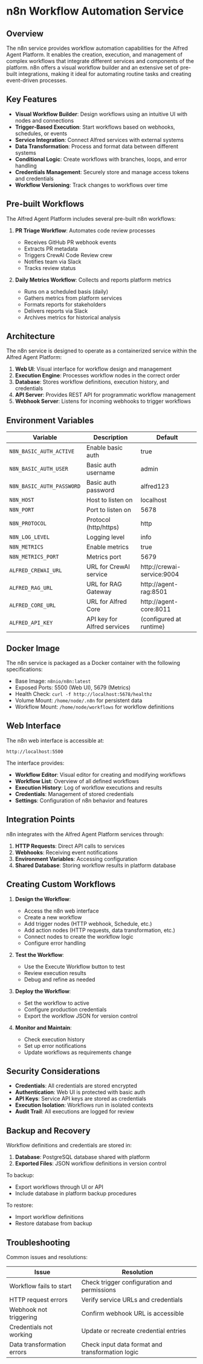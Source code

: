 # n8n Workflow Automation Service

## Overview

The n8n service provides workflow automation capabilities for the Alfred Agent Platform. It enables the creation, execution, and management of complex workflows that integrate different services and components of the platform. n8n offers a visual workflow builder and an extensive set of pre-built integrations, making it ideal for automating routine tasks and creating event-driven processes.

## Key Features

- **Visual Workflow Builder**: Design workflows using an intuitive UI with nodes and connections
- **Trigger-Based Execution**: Start workflows based on webhooks, schedules, or events
- **Service Integration**: Connect Alfred services with external systems
- **Data Transformation**: Process and format data between different systems
- **Conditional Logic**: Create workflows with branches, loops, and error handling
- **Credentials Management**: Securely store and manage access tokens and credentials
- **Workflow Versioning**: Track changes to workflows over time

## Pre-built Workflows

The Alfred Agent Platform includes several pre-built n8n workflows:

1. **PR Triage Workflow**: Automates code review processes
   - Receives GitHub PR webhook events
   - Extracts PR metadata
   - Triggers CrewAI Code Review crew
   - Notifies team via Slack
   - Tracks review status

2. **Daily Metrics Workflow**: Collects and reports platform metrics
   - Runs on a scheduled basis (daily)
   - Gathers metrics from platform services
   - Formats reports for stakeholders
   - Delivers reports via Slack
   - Archives metrics for historical analysis

## Architecture

The n8n service is designed to operate as a containerized service within the Alfred Agent Platform:

1. **Web UI**: Visual interface for workflow design and management
2. **Execution Engine**: Processes workflow nodes in the correct order
3. **Database**: Stores workflow definitions, execution history, and credentials
4. **API Server**: Provides REST API for programmatic workflow management
5. **Webhook Server**: Listens for incoming webhooks to trigger workflows

## Environment Variables

| Variable | Description | Default |
|----------|-------------|---------|
| `N8N_BASIC_AUTH_ACTIVE` | Enable basic auth | true |
| `N8N_BASIC_AUTH_USER` | Basic auth username | admin |
| `N8N_BASIC_AUTH_PASSWORD` | Basic auth password | alfred123 |
| `N8N_HOST` | Host to listen on | localhost |
| `N8N_PORT` | Port to listen on | 5678 |
| `N8N_PROTOCOL` | Protocol (http/https) | http |
| `N8N_LOG_LEVEL` | Logging level | info |
| `N8N_METRICS` | Enable metrics | true |
| `N8N_METRICS_PORT` | Metrics port | 5679 |
| `ALFRED_CREWAI_URL` | URL for CrewAI service | http://crewai-service:9004 |
| `ALFRED_RAG_URL` | URL for RAG Gateway | http://agent-rag:8501 |
| `ALFRED_CORE_URL` | URL for Alfred Core | http://agent-core:8011 |
| `ALFRED_API_KEY` | API key for Alfred services | (configured at runtime) |

## Docker Image

The n8n service is packaged as a Docker container with the following specifications:

- Base Image: `n8nio/n8n:latest`
- Exposed Ports: 5500 (Web UI), 5679 (Metrics)
- Health Check: `curl -f http://localhost:5678/healthz`
- Volume Mount: `/home/node/.n8n` for persistent data
- Workflow Mount: `/home/node/workflows` for workflow definitions

## Web Interface

The n8n web interface is accessible at:
```
http://localhost:5500
```

The interface provides:

- **Workflow Editor**: Visual editor for creating and modifying workflows
- **Workflow List**: Overview of all defined workflows
- **Execution History**: Log of workflow executions and results
- **Credentials**: Management of stored credentials
- **Settings**: Configuration of n8n behavior and features

## Integration Points

n8n integrates with the Alfred Agent Platform services through:

1. **HTTP Requests**: Direct API calls to services
2. **Webhooks**: Receiving event notifications
3. **Environment Variables**: Accessing configuration
4. **Shared Database**: Storing workflow results in platform database

## Creating Custom Workflows

1. **Design the Workflow**:
   - Access the n8n web interface
   - Create a new workflow
   - Add trigger nodes (HTTP webhook, Schedule, etc.)
   - Add action nodes (HTTP requests, data transformation, etc.)
   - Connect nodes to create the workflow logic
   - Configure error handling

2. **Test the Workflow**:
   - Use the Execute Workflow button to test
   - Review execution results
   - Debug and refine as needed

3. **Deploy the Workflow**:
   - Set the workflow to active
   - Configure production credentials
   - Export the workflow JSON for version control

4. **Monitor and Maintain**:
   - Check execution history
   - Set up error notifications
   - Update workflows as requirements change

## Security Considerations

- **Credentials**: All credentials are stored encrypted
- **Authentication**: Web UI is protected with basic auth
- **API Keys**: Service API keys are stored as credentials
- **Execution Isolation**: Workflows run in isolated contexts
- **Audit Trail**: All executions are logged for review

## Backup and Recovery

Workflow definitions and credentials are stored in:

1. **Database**: PostgreSQL database shared with platform
2. **Exported Files**: JSON workflow definitions in version control

To backup:
- Export workflows through UI or API
- Include database in platform backup procedures

To restore:
- Import workflow definitions
- Restore database from backup

## Troubleshooting

Common issues and resolutions:

| Issue | Resolution |
|-------|------------|
| Workflow fails to start | Check trigger configuration and permissions |
| HTTP request errors | Verify service URLs and credentials |
| Webhook not triggering | Confirm webhook URL is accessible |
| Credentials not working | Update or recreate credential entries |
| Data transformation errors | Check input data format and transformation logic |